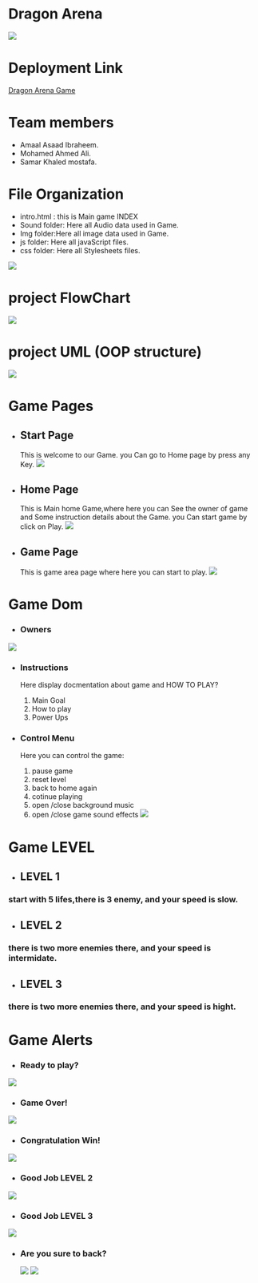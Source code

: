 
# Dragon Arena
 ![](Img/logo.jpg)
 
# Deployment Link
[Dragon Arena Game]()

# Team members
* Amaal Asaad Ibraheem.
* Mohamed Ahmed Ali. 
* Samar Khaled mostafa.

# File Organization
* intro.html : this is Main game INDEX
* Sound folder: Here all Audio data used in Game.
* Img folder:Here all image data used in Game.
* js folder: Here all javaScript files.
* css folder: Here all Stylesheets files.

![](Img/file.png)

# project FlowChart 
![](Img/FlowChart.png)


# project UML (OOP structure)
![](Img/oop.png)


# Game Pages
* ## Start Page
    This is welcome to our Game.
    you Can go to Home page by press any Key.
![](Img/startPage.PNG)

* ## Home Page 
    This is Main home Game,where here you can See the owner of game and Some instruction details about the Game.
    you Can start game by click on Play.
![](Img/homePage.PNG)

* ## Game Page
    This is game area page where here you can start to play.
![](Img/gamePage.PNG)

# Game Dom
* ### Owners
![](Img/9.PNG)

* ### Instructions
    Here display docmentation about game and HOW TO PLAY?
    1. Main Goal
    2. How to play
    3. Power Ups

* ### Control Menu
    Here you can control the game:
    1. pause game
    2. reset level 
    3. back to home again
    4. cotinue playing
    5. open /close background music
    6. open /close game sound effects 
![](Img/10.PNG)

# Game LEVEL
* ## LEVEL 1
### start with 5 lifes,there is 3 enemy, and your speed is slow. 
* ## LEVEL 2
### there is two more enemies there, and your speed is intermidate. 

* ## LEVEL 3
### there is two more enemies there, and your speed is hight. 


# Game Alerts
* ### Ready to play?
![](Img/1.PNG)
* ### Game Over!
![](Img/2.PNG)
* ### Congratulation Win!
![](Img/8.PNG)
* ### Good Job LEVEL 2
![](Img/6.PNG)
* ### Good Job LEVEL 3
![](Img/7.PNG)
* ### Are you sure to back?
  ![](Img/5.PNG)
  ![](Img/3.PNG)

